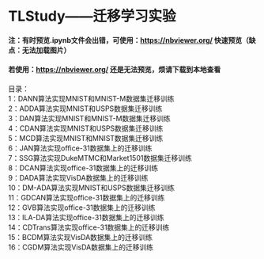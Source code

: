 # TLStudy——迁移学习实验
#### 注：有时预览.ipynb文件会出错，可使用：https://nbviewer.org/ 快速预览（缺点：无法加载图片）
#### 若使用：https://nbviewer.org/ 还是无法预览，烦请下载到本地查看
目录：<br/>
1：DANN算法实现MNIST和MNIST-M数据集迁移训练<br/>
2：ADDA算法实现MNIST和USPS数据集迁移训练<br/>
3：DAN算法实现MNIST和MNIST-M数据集迁移训练<br/>
4：CDAN算法实现MNIST和USPS数据集迁移训练<br/>
5：MCD算法实现MNIST和MNIST数据集迁移训练<br/>
6：JAN算法实现office-31数据集上的迁移训练<br/>
7：SSG算法实现DukeMTMC和Market1501数据集迁移训练<br/>
8：DCAN算法实现office-31数据集上的迁移训练<br/>
9：DADA算法实现VisDA数据集上的迁移训练<br/>
10：DM-ADA算法实现MNIST和USPS数据集迁移训练<br/>
11：GDCAN算法实现office-31数据集上的迁移训练<br/>
12：GVB算法实现office-31数据集上的迁移训练<br/>
13：ILA-DA算法实现office-31数据集上的迁移训练<br/>
14：CDTrans算法实现office-31数据集上的迁移训练<br/>
15：BCDM算法实现VisDA数据集上的迁移训练<br/>
16：CGDM算法实现VisDA数据集上的迁移训练<br/>
